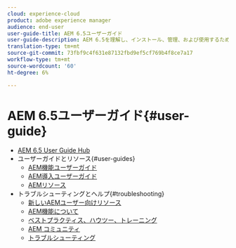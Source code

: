 ```yaml
---
cloud: experience-cloud
product: adobe experience manager
audience: end-user
user-guide-title: AEM 6.5ユーザーガイド
user-guide-description: AEM 6.5を理解し、インストール、管理、および使用するために必要なすべてのリソースの概要
translation-type: tm+mt
source-git-commit: 73fbf9c4f631e87132fbd9ef5cf769b4f8ce7a17
workflow-type: tm+mt
source-wordcount: '60'
ht-degree: 6%

---
```



# AEM 6.5ユーザーガイド{#user-guide}

+ [AEM 6.5 User Guide Hub](home.md)
+ ユーザーガイドとリソース{#user-guides}
   + [AEM機能ユーザーガイド](capabilities.md)
   + [AEM導入ユーザーガイド](implementation.md)
   + [AEMリソース](resources.md)
+ トラブルシューティングとヘルプ{#troubleshooting}
   + [新しいAEMユーザー向けリソース](new.md)
   + [AEM機能について](learn.md)
   + [ベストプラクティス、ハウツー、トレーニング](best-practice.md)
   + [AEM コミュニティ](community.md)
   + [トラブルシューティング](troubleshooting.md)
